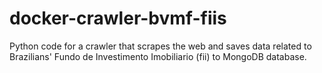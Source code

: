# docker-crawler-bvmf-fiis

Python code for a crawler that scrapes the web and saves data related to Brazilians' Fundo de Investimento Imobiliario (fii) to MongoDB database.
